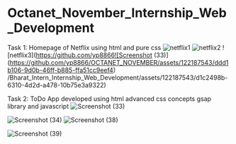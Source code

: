 # Octanet_November_Internship_Web_Development
Task 1:
Homepage of Netflix using html and pure css
![netflix1](https://github.com/yp8866/Bharat_Intern_Internship_Web_Development/assets/122187543/0468f605-daaf-4aa5-a689-344a6a3cdc91)
![netflix2](https://github.com/yp8866/Bharat_Intern_Internship_Web_Development/assets/122187543/26886dc0-0a51-41fc-92dc-e75172fa6295)
![netflix3](https://github.com/yp8866![Screenshot (33)](https://github.com/yp8866/OCTANET_NOVEMBER/assets/122187543/ddd1b106-9d0b-46ff-b885-ffa51cc9eef4)
/Bharat_Intern_Internship_Web_Development/assets/122187543/d1c2498b-6310-4d2d-a478-10b75e3a9322)

Task 2:
ToDo App developed using html advanced css concepts gsap library and javascript
![Screenshot (33)](https://github.com/yp8866/OCTANET_NOVEMBER/assets/122187543/13bd3f0c-aa3d-45b9-9c53-0fd1d4dd2006)

![Screenshot (34)](https://github.com/yp8866/OCTANET_NOVEMBER/assets/122187543/83e5c5c7-870e-4879-aa35-ad9e7cbe7835)
![Screenshot (38)](https://github.com/yp8866/OCTANET_NOVEMBER/assets/122187543/3c919b1b-47f6-4fd1-8f3f-0749e016d3ca)

![Screenshot (39)](https://github.com/yp8866/OCTANET_NOVEMBER/assets/122187543/ef854e68-024f-47c2-aded-f8432341d7f5)
